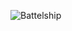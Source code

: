 ![Battelship](https://github.com/matinyousefi/BattlesShip/assets/61929170/3de1328a-3d29-40d7-a8eb-30a5bbc25272)
